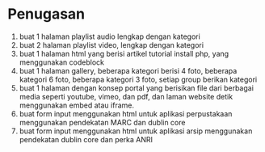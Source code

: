 # Penugasan

1. buat 1 halaman playlist audio lengkap dengan kategori 
2. buat 2 halaman playlist video, lengkap dengan kategori
3. buat 1 halaman html yang berisi artikel tutorial install php, yang menggunakan codeblock
4. buat 1 halaman gallery, beberapa kategori berisi 4 foto, beberapa kategori 6 foto, beberapa kategori 3 foto, setiap group berikan kategori
5. buat 1 halaman dengan konsep portal yang berisikan file dari berbagai media seperti youtube, vimeo, dan pdf, dan laman website detik menggunakan embed atau iframe.
6. buat form input menggunakan html untuk aplikasi perpustakaan menggunakan pendekatan MARC dan dublin core
7. buat form input menggunakan html untuk aplikasi arsip menggunakan pendekatan dublin core dan perka ANRI 
